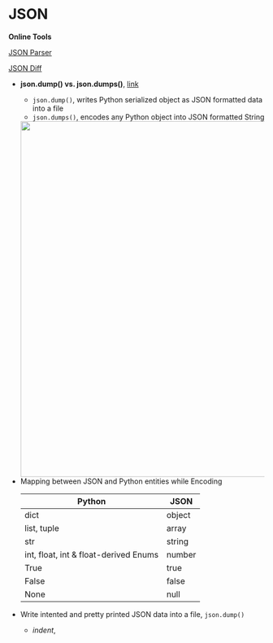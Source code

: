 # JSON

**Online Tools**

[JSON Parser](http://json.parser.online.fr)

[JSON Diff](http://www.jsondiff.com)



* **json.dump() vs. json.dumps()**, [link](https://pynative.com/python-json-dumps-and-dump-for-json-encoding/)
  * ```json.dump()```, writes Python serialized object as JSON formatted data into a file
  * ```json.dumps()```, encodes any Python object into JSON formatted String

  <img style="float: left;" src="https://pynative.com/wp-content/uploads/2020/01/python_json_encoding_and_serialization_using_dump_and_dumps.jpg" width="700"/>



* Mapping between JSON and Python entities while Encoding

  | Python                                | JSON   |
  | ------------------------------------- | ------ |
  | dict                                  | object |
  | list, tuple                           | array  |
  | str                                   | string |
  | int, float, int & float-derived Enums | number |
  | True                                  | true   |
  | False                                 | false  |
  | None                                  | null   |

  

* Write intented and pretty printed JSON data into a file, ```json.dump()```
  * *indent*, 

